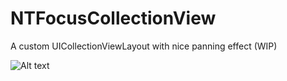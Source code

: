 # NTFocusCollectionView
A custom UICollectionViewLayout with nice panning effect (WIP)

![Alt text](/Screenshot/FocusedCollectionView.gif "Demo")
